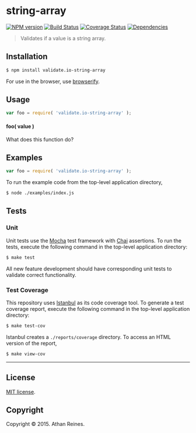string-array
===
[![NPM version][npm-image]][npm-url] [![Build Status][travis-image]][travis-url] [![Coverage Status][coveralls-image]][coveralls-url] [![Dependencies][dependencies-image]][dependencies-url]

> Validates if a value is a string array.


## Installation

``` bash
$ npm install validate.io-string-array
```

For use in the browser, use [browserify](https://github.com/substack/node-browserify).


## Usage

``` javascript
var foo = require( 'validate.io-string-array' );
```

#### foo( value )

What does this function do?


## Examples

``` javascript
var foo = require( 'validate.io-string-array' );
```

To run the example code from the top-level application directory,

``` bash
$ node ./examples/index.js
```


## Tests

### Unit

Unit tests use the [Mocha](http://mochajs.org) test framework with [Chai](http://chaijs.com) assertions. To run the tests, execute the following command in the top-level application directory:

``` bash
$ make test
```

All new feature development should have corresponding unit tests to validate correct functionality.


### Test Coverage

This repository uses [Istanbul](https://github.com/gotwarlost/istanbul) as its code coverage tool. To generate a test coverage report, execute the following command in the top-level application directory:

``` bash
$ make test-cov
```

Istanbul creates a `./reports/coverage` directory. To access an HTML version of the report,

``` bash
$ make view-cov
```


---
## License

[MIT license](http://opensource.org/licenses/MIT). 


## Copyright

Copyright &copy; 2015. Athan Reines.


[npm-image]: http://img.shields.io/npm/v/validate.io-string-array.svg
[npm-url]: https://npmjs.org/package/validate.io-string-array

[travis-image]: http://img.shields.io/travis/validate-io/string-array/master.svg
[travis-url]: https://travis-ci.org/validate-io/string-array

[coveralls-image]: https://img.shields.io/coveralls/validate-io/string-array/master.svg
[coveralls-url]: https://coveralls.io/r/validate-io/string-array?branch=master

[dependencies-image]: http://img.shields.io/david/validate-io/string-array.svg
[dependencies-url]: https://david-dm.org/validate-io/string-array

[dev-dependencies-image]: http://img.shields.io/david/dev/validate-io/string-array.svg
[dev-dependencies-url]: https://david-dm.org/dev/validate-io/string-array

[github-issues-image]: http://img.shields.io/github/issues/validate-io/string-array.svg
[github-issues-url]: https://github.com/validate-io/string-array/issues
